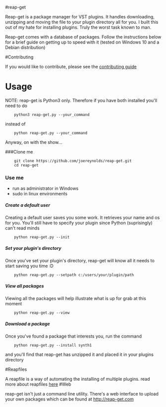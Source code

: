 #reap-get

Reap-get is a package manager for VST plugins.
It handles downloading, unzipping and moving the file to your plugin directory all for you. I built this out of my hate for installing plugins. Truly the worst task known to man.

Reap-get comes with a database of packages. 
Follow the instructions below for a brief guide on getting up to speed with it
(tested on Windows 10 and a Debian distribution)

#Contributing

If you would like to contribute, please see the [contributing guide](docs/contributing.md) 

# Usage

NOTE: reap-get is Python3 only. Therefore if you have both installed you'll need to do
```
    python3 reap-get.py --your_command
```
instead of
```
    python reap-get.py --your_command
```

Anyway, on with the show...

###Clone me

```
    git clone https://github.com/joereynolds/reap-get.git
    cd reap-get
```

### Use me 

- run as administrator in Windows
- sudo in linux environments

##### Create a default user
Creating a default user saves you some work. It retrieves your name and os for you.
You'll still have to specify your plugin since Python (suprisingly) can't read minds

```
    python reap-get.py --init
```

##### Set your plugin's directory
Once you've set your plugin's directory, reap-get will know all it needs to start
saving you time :D

```
    python reap-get.py --setpath c:/users/your/plugin/path
```

##### View all packages
Viewing all the packages will help illustrate what is up for grab at this moment

```
    python reap-get.py --view 
```
##### Download a package
Once you've found a package that interests you, run the command

```
    python reap-get.py --install synth1
```

and you'll find that reap-get has unzipped it and placed it in your plugins directory

#Reapfiles

A reapfile is a way of automating the installing of multiple plugins.
read more about reapfiles [here](docs/reapfile.md)
#Web

reap-get isn't just a command line utility. There's a web interface to upload your own packages
which can be found at http://reap-get.com
